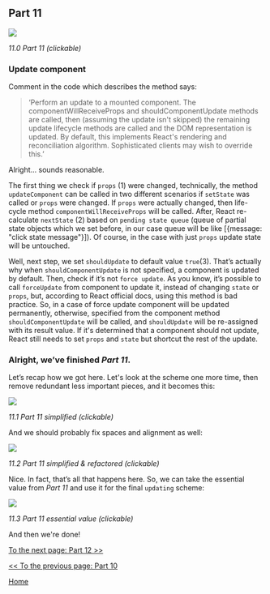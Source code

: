 ## Part 11

[![](https://twisger.github.io/Under-the-hood-ReactJS/stack/images/11/part-11.svg)](https://twisger.github.io/Under-the-hood-ReactJS/stack/images/11/part-11.svg)

<em>11.0 Part 11 (clickable)</em>

### Update component

Comment in the code which describes the method says:
>‘Perform an update to a mounted component. The componentWillReceiveProps and shouldComponentUpdate methods are called, then (assuming the update isn't skipped) the remaining update lifecycle methods are called and the DOM representation is updated. By default, this implements React's rendering and reconciliation algorithm. Sophisticated clients may wish to override this.’

Alright… sounds reasonable.

The first thing we check if `props` (1) were changed, technically, the method `updateComponent` can be called in two different scenarios if `setState` was called or `props` were changed. If `props` were actually changed, then life-cycle method `componentWillReceiveProps` will be called. After, React re-calculate `nextState` (2) based on `pending state queue` (queue of partial state objects which we set before, in our case queue will be like [{message: "click state message"}]). Of course, in the case with just `props` update state will be untouched.

Well, next step, we set `shouldUpdate` to default value `true`(3). That’s actually why when `shouldComponentUpdate` is not specified, a component is updated by default. Then, check if it’s not `force update`. As you know, it’s possible to call `forceUpdate` from component to update it, instead of changing `state` or `props`, but, according to React official docs, using this method is bad practice. So, in a case of force update component will be updated permanently, otherwise, specified from the component method `shouldComponentUpdate` will be called, and `shouldUpdate` will be re-assigned with its result value. If it's determined that a component should not update, React still needs to set `props` and `state` but shortcut the rest of the update.

### Alright, we’ve finished *Part 11*.

Let’s recap how we got here. Let's look at the scheme one more time, then remove redundant less important pieces, and it becomes this:

[![](https://twisger.github.io/Under-the-hood-ReactJS/stack/images/11/part-11-A.svg)](https://twisger.github.io/Under-the-hood-ReactJS/stack/images/11/part-11-A.svg)

<em>11.1 Part 11 simplified (clickable)</em>

And we should probably fix spaces and alignment as well:

[![](https://twisger.github.io/Under-the-hood-ReactJS/stack/images/11/part-11-B.svg)](https://twisger.github.io/Under-the-hood-ReactJS/stack/images/11/part-11-B.svg)

<em>11.2 Part 11 simplified & refactored (clickable)</em>

Nice. In fact, that’s all that happens here. So, we can take the essential value from *Part 11* and use it for the final `updating` scheme:

[![](https://twisger.github.io/Under-the-hood-ReactJS/stack/images/11/part-11-C.svg)](https://twisger.github.io/Under-the-hood-ReactJS/stack/images/11/part-11-C.svg)

<em>11.3 Part 11 essential value (clickable)</em>

And then we're done!


[To the next page: Part 12 >>](./Part-12.md)

[<< To the previous page: Part 10](./Part-10.md)


[Home](../../README.md)
